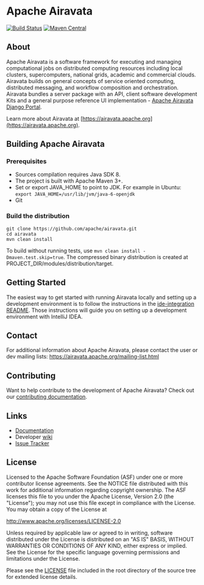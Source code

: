 # Apache Airavata

[![Build Status](https://travis-ci.org/apache/airavata.svg?branch=master)](https://travis-ci.org/apache/airavata)
[![Maven Central](https://maven-badges.herokuapp.com/maven-central/org.apache.airavata/airavata/badge.svg)](http://search.maven.org/#search%7Cga%7C1%7Cg%3A%22org.apache.airavata%22)

## About

Apache Airavata is a software framework for executing and managing computational
jobs on distributed computing resources including local clusters,
supercomputers, national grids, academic and commercial clouds. Airavata builds
on general concepts of service oriented computing, distributed messaging, and
workflow composition and orchestration. Airavata bundles a server package with
an API, client software development Kits and a general purpose reference UI
implementation -
[Apache Airavata Django Portal](https://github.com/apache/airavata-django-portal).

Learn more about Airavata at
[https://airavata.apache.org](https://airavata.apache.org).

## Building Apache Airavata

### Prerequisites

- Sources compilation requires Java SDK 8.
- The project is built with Apache Maven 3+.
- Set or export JAVA_HOME to point to JDK. For example in Ubuntu:
  `export JAVA_HOME=/usr/lib/jvm/java-6-openjdk`
- Git

### Build the distribution

    git clone https://github.com/apache/airavata.git
    cd airavata
    mvn clean install

To build without running tests, use `mvn clean install -Dmaven.test.skip=true`.
The compressed binary distribution is created at
PROJECT_DIR/modules/distribution/target.

## Getting Started

The easiest way to get started with running Airavata locally and setting up a
development environment is to follow the instructions in the
[ide-integration README](./modules/ide-integration/README.md). Those
instructions will guide you on setting up a development environment with
IntelliJ IDEA.

## Contact

For additional information about Apache Airavata, please contact the user or dev
mailing lists: https://airavata.apache.org/mailing-list.html

## Contributing

Want to help contribute to the development of Apache Airavata? Check out our
[contributing documentation](http://airavata.apache.org/get-involved.html).

## Links

- [Documentation](https://docs.airavata.org/en/master/)
- Developer [wiki](https://cwiki.apache.org/confluence/display/AIRAVATA)
- [Issue Tracker](https://issues.apache.org/jira/projects/AIRAVATA)

## License

Licensed to the Apache Software Foundation (ASF) under one or more contributor
license agreements. See the NOTICE file distributed with this work for
additional information regarding copyright ownership. The ASF licenses this file
to you under the Apache License, Version 2.0 (the "License"); you may not use
this file except in compliance with the License. You may obtain a copy of the
License at

http://www.apache.org/licenses/LICENSE-2.0

Unless required by applicable law or agreed to in writing, software distributed
under the License is distributed on an "AS IS" BASIS, WITHOUT WARRANTIES OR
CONDITIONS OF ANY KIND, either express or implied. See the License for the
specific language governing permissions and limitations under the License.

Please see the [LICENSE](LICENSE) file included in the root directory of the
source tree for extended license details.
